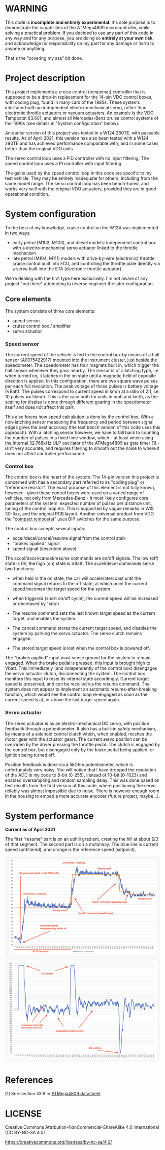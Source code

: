 # WARNING

This code is **incomplete and entirely experimental**. It's sole purpose is to demonstrate the capabilities of the ATMega4809 microcontroller, while solving a practical problem. If you decided to use any part of this code in any way and for any purpose, you are doing so **entirely at your own risk**, and acknowledge no responsibility on my part for any damage or harm to anyone or anything.

That's the "covering my ass" bit done.

# Project description

This project implements a cruise control (tempomat) controller that is supposed to be a drop-in replacement for the 14-pin VDO control boxes, with coding plug, found in many cars of the 1990s. These systems interfaced with an independent electro-mechanical servo, rather than electronic throttle actuators or vacuum actuators. An example is the VDO Tempostat 83.601, and almost all Mercedes-Benz cruise control systems of the 1990s (see details in "System configuration" below).

An earlier version of this project was tested in a W124 280TE, with passable results. As of April 2021, this version has also been tested with a W124 280TE and has achieved performance comparable with, and in some cases better than the original VDO units.

The servo control loop uses a PID controller with no input filtering.
The speed control loop uses a PI controller with input filtering.

The gains used by the speed control loop in this code are specific to my test vehicle. They may be entirely inadequate for others, including from the same model range. The servo control loop has been bench-tuned, and works very well with the original VDO actuators, provided they are in good operational condition.

# System configuration

To the best of my knowledge, cruise control on the W124 was implemented in two ways:

- early petrol (M102, M103), and diesel models: independent control box with a electro-mechanical servo actuator linked to the throttle mechanism
- late petrol (M104, M111) models with drive-by-wire (electronic) throttle: cruise control built into ECU, and controlling the throttle plate directly via a servo built into the ETA (electronic throttle actuator)

We're dealing with the first type here exclusively. I'm not aware of any project "out there" attempting to reverse engineer the later configuration.

## Core elements

The system consists of three core elements:

- speed sensor
- cruise control box / amplifier
- servo actuator

### Speed sensor

The current speed of the vehicle is fed to the control box by means of a hall sensor (A0075422917) mounted into the instrument cluster, just beside the speedometer. The speedometer has four magnets built in, which trigger the hall sensor whenever they pass nearby. The sensor is of a latching type, i.e. when turned on, it latches in the on state until a magnetic field of opposite direction is applied. In this configuration, there are two square wave pulses per each full revolution. The peak voltage of those pulses is battery voltage (VBatt). The pulses correspond to current speed in km/h at a ratio of 2:1, i.e. 10 pulses == 5km/h. This is the case both for units in mph and km/h, as the scaling for display is done through different gearing in the speedometer itself and does not affect this part.

This also forces how speed calculation is done by the control box. With a non-latching sensor measuring the frequency and period between signal edges gives the best accuracy (the test bench version of this code uses this approach). With a latching sensor however, we have to fall back to counting the number of pulses in a fixed time window, which - at least when using the internal 32.768kHz ULP oscillator of the ATMega4809 as gate timer [1] - isn't very accurate, and requires filtering to smooth out the noise to where it does not affect controller performance.

### Control box

The control box is the heart of the system. The 14-pin version this project is concerned with has a secondary part referred to as "coding plug" or "reference resistor". The exact purpose of this element is not fully known, however - given these control boxes were used on a varied range of vehicles, not only from Mercedes-Benz - it most likely configures core parameters of the system: expected number of pulses per distance unit, tuning of the control loop etc. This is supported by vague remarks in WIS 30-5xx, and the original PCB layout. Another universal product from VDO the "[compact tempostat](http://oldhymer.com/wp-content/uploads/VDOCruiseControl.pdf)" uses DIP switches for the same purpose.

The control box accepts several inputs:

- accel/decel/cancel/resume signal from the control stalk
- "brakes applied" signal
- speed signal (described above)

The accel/decel/cancel/resume commands are on/off signals. The low (off) state is 0V, the high (on) state is VBatt. The accel/decel commands serve two functions:

- when held in the on state, the car will accelerate/coast until the command signal returns to the off state, at which point the current speed becomes the target speed for the system
- when triggered (short on/off cycle), the current speed will be increased or decreased by 1km/h

- The resume command sets the last known target speed as the current target, and enables the system.
- The cancel command stores the current target speed, and disables the system by parking the servo actuator. The servo clutch remains engaged.
- The stored target speed is lost when the control box is powered off.

The "brakes applied" input must sense ground for the system to remain engaged. When the brake pedal is pressed, this input is brought high to Vbatt. This immediately (and independently of the control box) disengages the servo actuator clutch, disconnecting the system. The control box monitors this input to reset its internal state accordingly. Current target speed is preserved, and can be recalled via the resume command. The system does not appear to implement an automatic resume-after-breaking function, which would see the control loop re-engaged as soon as the current speed is at, or above the last target speed again.

### Servo actuator

The servo actuator is as an electro-mechanical DC servo, with position feedback through a potentiometer. It also has a built-in safety mechanism, by means of a solenoid control clutch which, when enabled, meshes the motor gear with the actuator gears. The current servo position can be overriden by the driver pressing the throttle pedal. The clutch is engaged by the control box, but disengaged only by the brake pedal being applied, or ignition being turned off.

Position feedback is done via a 5kOhm potentiometer, which is unfortunately very noisy. You will notice that I have dropped the resolution of the ADC in my code to 8-bit (0-255), instead of 10-bit (0-1023) and enabled oversampling and random sampling delay. This was done based on test results from the first version of this code, where positioning the servo reliably was almost impossible due to noise. There is however enough room in the housing to embed a more accurate encoder (future project, maybe...).

# System performance

**Current as of April 2021**

The first “resume” part is on an uphill gradient, cresting the hill at about 2/3 of that segment. The second part is on a motorway. The blue line is current speed (unfiltered), and orange is the reference speed (setpoint).

![Speed reference tracking](./images/speed_loop.png)
![Throttle response](./images/throttle_response.png)

# References

[1] See section 33.9 in [ATMega4809 datasheet](https://ww1.microchip.com/downloads/en/DeviceDoc/ATmega4808-09-DataSheet-DS40002173C.pdf)

# LICENSE

Creative Commons Attribution-NonCommercial-ShareAlike 4.0 International (CC BY-NC-SA 4.0)

https://creativecommons.org/licenses/by-nc-sa/4.0/
